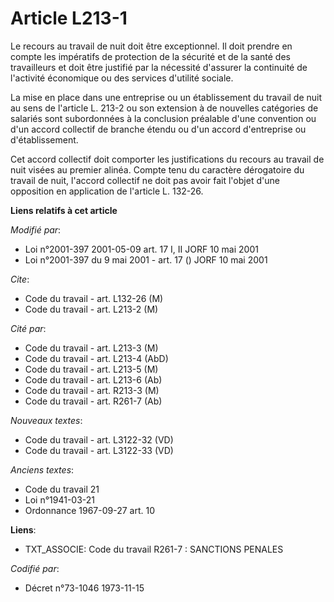 # Article L213-1

Le recours au travail de nuit doit être exceptionnel. Il doit prendre en compte les impératifs de protection de la sécurité
et de la santé des travailleurs et doit être justifié par la nécessité d'assurer la continuité de l'activité économique ou
des services d'utilité sociale.

La mise en place dans une entreprise ou un établissement du travail de nuit au sens de l'article L. 213-2 ou son extension à
de nouvelles catégories de salariés sont subordonnées à la conclusion préalable d'une convention ou d'un accord collectif de
branche étendu ou d'un accord d'entreprise ou d'établissement.

Cet accord collectif doit comporter les justifications du recours au travail de nuit visées au premier alinéa. Compte tenu du
caractère dérogatoire du travail de nuit, l'accord collectif ne doit pas avoir fait l'objet d'une opposition en application
de l'article L. 132-26.

**Liens relatifs à cet article**

_Modifié par_:

  - Loi n°2001-397 2001-05-09 art. 17 I, II JORF 10 mai 2001
  - Loi n°2001-397 du 9 mai 2001 - art. 17 () JORF 10 mai 2001

_Cite_:

  - Code du travail - art. L132-26 (M)
  - Code du travail - art. L213-2 (M)

_Cité par_:

  - Code du travail - art. L213-3 (M)
  - Code du travail - art. L213-4 (AbD)
  - Code du travail - art. L213-5 (M)
  - Code du travail - art. L213-6 (Ab)
  - Code du travail - art. R213-3 (M)
  - Code du travail - art. R261-7 (Ab)

_Nouveaux textes_:

  - Code du travail - art. L3122-32 (VD)
  - Code du travail - art. L3122-33 (VD)

_Anciens textes_:

  - Code du travail 21
  - Loi n°1941-03-21
  - Ordonnance 1967-09-27 art. 10

**Liens**:

  - TXT_ASSOCIE: Code du travail R261-7 : SANCTIONS PENALES

_Codifié par_:

  - Décret n°73-1046 1973-11-15
